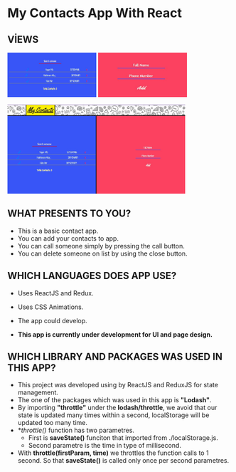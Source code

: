# My Contacts App With React


## VİEWS


<img src="/list.jpg" style="width: 200px; height: 100px">  <img src="/add.jpg" style="width: 200px; height: 100px">

<img src="/view.jpg" style="width: 400px; height: 200px">

## WHAT PRESENTS TO YOU?

- This is a basic contact app.
- You can add your contacts to app.
- You can call someone simply by pressing the call button.
- You can delete someone on list by using the close button.


## WHICH LANGUAGES DOES APP USE?

- Uses ReactJS and Redux.
- Uses CSS Animations.

- The app could develop.
 - **This app is currently under development for UI and page design.**


## WHICH LIBRARY AND PACKAGES WAS USED IN THIS APP? 

- This project was developed using by ReactJS and ReduxJS for state management.
- The one of the packages which was used in this app is **"Lodash"**.
- By importing **"throttle"** under the **lodash/throttle**, we avoid that our state is updated many times within a second, localStorage will be updated too many time.
- **throttle()* function has two parametres. 
    - First is **saveState()** funciton that imported from ./localStorage.js.
    - Second parametre is the time in type of millisecond.
- With **throttle(firstParam, time)** we throttles the function calls to 1 second. So that **saveState()** is called only once per second parametres. 